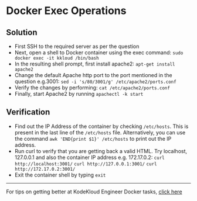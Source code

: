 # Docker Exec Operations
## Solution
* First SSH to the required server as per the question
* Next, open a shell to Docker container using the exec command:
`sudo docker exec -it kkloud /bin/bash`
* In the resulting shell prompt, first install apache2:
`apt-get install apache2`
* Change the default Apache http port to the port mentioned in the question e.g.3001:
`sed -i 's/80/3001/g' /etc/apache2/ports.conf`
* Verify the changes by performing: `cat /etc/apache2/ports.conf`
* Finally, start Apache2 by running `apachectl -k start`
## Verification
* Find out the IP Address of the container by checking `/etc/hosts`. This is present in the last line of the `/etc/hosts` file. Alternatively, you can use the command `awk 'END{print $1}' /etc/hosts` to print out the IP address.
* Run curl to verify that you are getting back a valid HTML. Try localhost, 127.0.0.1 and also the container IP address e.g. 172.17.0.2:
`curl http://localhost:3001/`
`curl http://127.0.0.1:3001/`
`curl http://172.17.0.2:3001/`
* Exit the container shell by typing `exit`
---
For tips on getting better at KodeKloud Engineer Docker tasks, [click here](./README.md)
